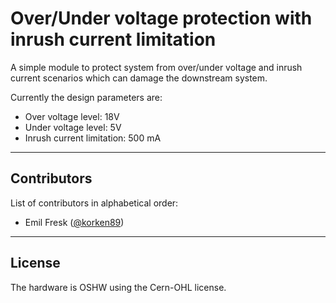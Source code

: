 # Over/Under voltage protection with inrush current limitation

A simple module to protect system from over/under voltage and inrush current
scenarios which can damage the downstream system.

Currently the design parameters are:

* Over voltage level: 18V
* Under voltage level: 5V
* Inrush current limitation: 500 mA

---

## Contributors

List of contributors in alphabetical order:

* Emil Fresk ([@korken89](https://github.com/korken89))

---

## License

The hardware is OSHW using the Cern-OHL license.
